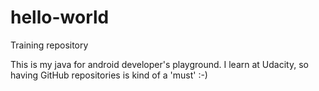 # hello-world
Training repository

This is my java for android developer's playground.
I learn at Udacity, so having GitHub repositories is kind of a 'must' :-)
